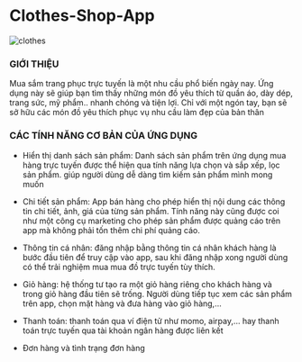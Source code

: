 # Clothes-Shop-App

![clothes](https://user-images.githubusercontent.com/73011753/112593256-d30c2280-8e39-11eb-8f7f-75cc67353ce0.png)



### GIỚI THIỆU
Mua sắm trang phục trực tuyến là một nhu cầu phổ biến ngày nay. Ứng dụng này sẽ giúp bạn tìm thấy những món đồ yêu thích từ quần áo, dày dép, trang sức, mỹ phẩm.. nhanh chóng và tiện lợi. Chỉ với một ngón tay, bạn sẽ sở hữu các món đồ yêu thích phục vụ nhu cầu làm đẹp của bản thân 

### CÁC TÍNH NĂNG CƠ BẢN CỦA ỨNG DỤNG
- Hiển thị danh sách sản phẩm: Danh sách sản phẩm trên ứng dụng mua hàng trực tuyến được thể hiện qua tính năng lựa chọn và sắp xếp, lọc sản phẩm. giúp người dùng dễ dàng tìm kiếm sản phẩm mình mong muốn

- Chi tiết sản phẩm: App bán hàng cho phép hiển thị nội dung các thông tin chi tiết, ảnh, giá của từng sản phẩm. Tính năng này cũng được coi như một công cụ marketing cho phép sản phẩm được quảng cáo trên app mà không phải tốn thêm chi phí quảng cáo.

- Thông tin cá nhân: đăng nhập bằng thông tin cá nhân khách hàng là bước đầu tiên để truy cập vào app, sau khi đăng nhập xong người dùng có thể trải nghiệm mua mua đồ trực tuyến tùy thích.

- Giỏ hàng: hệ thống tư tạo ra một giỏ hàng riêng cho khách hàng và trong giỏ hàng đầu tiên sẽ trống. Người dùng tiếp tục xem các sản phẩm trên app, chọn mặt hàng và đưa hàng vào giỏ hàng,…

- Thanh toán: thanh toán qua ví điện tử như momo, airpay,… hay thanh toán trực tuyến qua tài khoản ngân hàng được liên kết

- Đơn hàng và tình trạng đơn hàng
